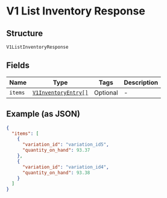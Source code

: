 
# V1 List Inventory Response

## Structure

`V1ListInventoryResponse`

## Fields

| Name | Type | Tags | Description |
|  --- | --- | --- | --- |
| `items` | [`V1InventoryEntry[]`](/doc/models/v1-inventory-entry.md) | Optional | - |

## Example (as JSON)

```json
{
  "items": [
    {
      "variation_id": "variation_id5",
      "quantity_on_hand": 93.37
    },
    {
      "variation_id": "variation_id4",
      "quantity_on_hand": 93.38
    }
  ]
}
```

